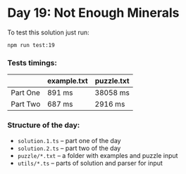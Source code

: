 # Day 19: Not Enough Minerals

To test this solution just run:

```shell
npm run test:19
```

### Tests timings:

|          | example.txt | puzzle.txt |
| -------- | ----------- | ---------- |
| Part One | 891 ms      | 38058 ms   |
| Part Two | 687 ms      | 2916 ms    |

### Structure of the day:

- `solution.1.ts` – part one of the day
- `solution.2.ts` – part two of the day
- `puzzle/*.txt` – a folder with examples and puzzle input
- `utils/*.ts` – parts of solution and parser for input
